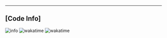 ---
## [Code Info]
![info](https://github-readme-stats.vercel.app/api?username=Small-Miao&show_icons=true&count_private=true&hide=prs&theme=vue&custom_title=%F0%9F%92%95%20Github%20Stats&count_private=true)
![wakatime](https://wakatime.com/share/@Small_Miao/3e9c862a-152a-4158-bc66-7cb5aecaa9ff.svg)
![wakatime](https://wakatime.com/share/@Small_Miao/faa447aa-0d69-406e-a563-364cbccde05f.svg)
